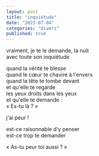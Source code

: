 ```yaml
---
layout: post
title: "inquiétude"
date: "2023-07-04"
categories: "divers"
published: true
---
```


vraiment, je te le demande, la nuit  
avec toute son inquiétude  

quand la vérité te blesse  
quand le cœur te chavire à l'envers  
quand la tête te tombe devant  
et qu'elle te regarde  
les yeux droits dans les yeux  
et qu'elle te demande :  
« Es-tu là ? »  

j'ai peur !  

est-ce raisonnable d'y penser  
est-ce trop te demander  

« As-tu peur toi aussi ? »  
